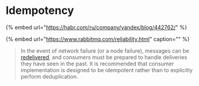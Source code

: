# Idempotency

{% embed url="https://habr.com/ru/company/yandex/blog/442762/" %}

{% embed url="https://www.rabbitmq.com/reliability.html" caption="" %}

> In the event of network failure \(or a node failure\), messages can be [redelivered](https://www.rabbitmq.com/consumers.html#message-properties), and consumers must be prepared to handle deliveries they have seen in the past. It is recommended that consumer implementation is designed to be idempotent rather than to explicitly perform deduplication.



